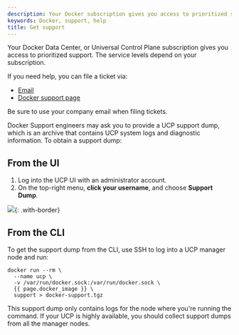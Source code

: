 ```yaml
---
description: Your Docker subscription gives you access to prioritized support. You can file tickets via email, your the support portal.
keywords: Docker, support, help
title: Get support
---
```

Your Docker Data Center, or Universal Control Plane subscription gives you access to prioritized support. The service levels depend on your subscription.

If you need help, you can file a ticket via:

* [Email](mailto:support@docker.com)
* [Docker support page](https://support.docker.com/)

Be sure to use your company email when filing tickets.

Docker Support engineers may ask you to provide a UCP support dump, which is an archive that contains UCP system logs and diagnostic information. To obtain a support dump:

## From the UI

1. Log into the UCP UI with an administrator account.
2. On the top-right menu, **click your username**, and choose **Support Dump**.

![](images/get-support-1.png){: .with-border}

## From the CLI

To get the support dump from the CLI, use SSH to log into a UCP manager node and run:

```none
docker run --rm \
  --name ucp \
  -v /var/run/docker.sock:/var/run/docker.sock \
  {{ page.docker_image }} \
  support > docker-support.tgz
```

This support dump only contains logs for the node where you're running the command. If your UCP is highly available, you should collect support dumps from all the manager nodes.